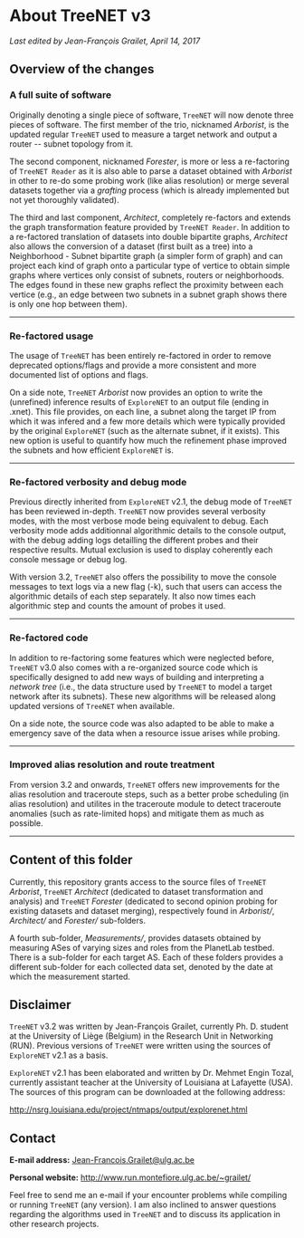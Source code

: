 # About TreeNET v3

*Last edited by Jean-François Grailet, April 14, 2017*

## Overview of the changes

### A full suite of software

Originally denoting a single piece of software, `TreeNET` will now denote three pieces of software. The first member of the trio, nicknamed *Arborist*, is the updated regular `TreeNET` used to measure a target network and output a router -- subnet topology from it.

The second component, nicknamed *Forester*, is more or less a re-factoring of `TreeNET Reader` as it is also able to parse a dataset obtained with *Arborist* in other to re-do some probing work (like alias resolution) or merge several datasets together via a *grafting* process (which is already implemented but not yet thoroughly validated).

The third and last component, *Architect*, completely re-factors and extends the graph transformation feature provided by `TreeNET Reader`. In addition to a re-factored translation of datasets into double bipartite graphs, *Architect* also allows the conversion of a dataset (first built as a tree) into a Neighborhood - Subnet bipartite graph (a simpler form of graph) and can project each kind of graph onto a particular type of vertice to obtain simple graphs where vertices only consist of subnets, routers or neighborhoods. The edges found in these new graphs reflect the proximity between each vertice (e.g., an edge between two subnets in a subnet graph shows there is only one hop between them).

---

### Re-factored usage

The usage of `TreeNET` has been entirely re-factored in order to remove deprecated options/flags and provide a more consistent and more documented list of options and flags.

On a side note, `TreeNET` *Arborist* now provides an option to write the (unrefined) inference results of `ExploreNET` to an output file (ending in .xnet). This file provides, on each line, a subnet along the target IP from which it was infered and a few more details which were typically provided by the original `ExploreNET` (such as the alternate subnet, if it exists). This new option is useful to quantify how much the refinement phase improved the subnets and how efficient `ExploreNET` is.

---

### Re-factored verbosity and debug mode

Previous directly inherited from `ExploreNET` v2.1, the debug mode of `TreeNET` has been reviewed in-depth. `TreeNET` now provides several verbosity modes, with the most verbose mode being equivalent to debug. Each verbosity mode adds additionnal algorithmic details to the console output, with the debug adding logs detailling the different probes and their respective results. Mutual exclusion is used to display coherently each console message or debug log.

With version 3.2, `TreeNET` also offers the possibility to move the console messages to text logs via a new flag (-k), such that users can access the algorithmic details of each step separately. It also now times each algorithmic step and counts the amount of probes it used.

---

### Re-factored code

In addition to re-factoring some features which were neglected before, `TreeNET` v3.0 also comes with a re-organized source code which is specifically designed to add new ways of building and interpreting a *network tree* (i.e., the data structure used by `TreeNET` to model a target network after its subnets). These new algorithms will be released along updated versions of `TreeNET` when available.

On a side note, the source code was also adapted to be able to make a emergency save of the data when a resource issue arises while probing.

---

### Improved alias resolution and route treatment

From version 3.2 and onwards, `TreeNET` offers new improvements for the alias resolution and traceroute steps, such as a better probe scheduling (in alias resolution) and utilites in the traceroute module to detect traceroute anomalies (such as rate-limited hops) and mitigate them as much as possible.

---

## Content of this folder

Currently, this repository grants access to the source files of `TreeNET` *Arborist*, `TreeNET` *Architect* (dedicated to dataset transformation and analysis) and `TreeNET` *Forester* (dedicated to second opinion probing for existing datasets and dataset merging), respectively found in *Arborist/*, *Architect/* and *Forester/* sub-folders.

A fourth sub-folder, *Measurements/*, provides datasets obtained by measuring ASes of varying sizes and roles from the PlanetLab testbed. There is a sub-folder for each target AS. Each of these folders provides a different sub-folder for each collected data set, denoted by the date at which the measurement started.

## Disclaimer

`TreeNET` v3.2 was written by Jean-François Grailet, currently Ph. D. student at the University of Liège (Belgium) in the Research Unit in Networking (RUN). Previous versions of `TreeNET` were written using the sources of `ExploreNET` v2.1 as a basis.

`ExploreNET` v2.1 has been elaborated and written by Dr. Mehmet Engin Tozal, currently assistant teacher at the University of Louisiana at Lafayette (USA). The sources of this program can be downloaded at the following address:

http://nsrg.louisiana.edu/project/ntmaps/output/explorenet.html

## Contact

**E-mail address:** Jean-Francois.Grailet@ulg.ac.be

**Personal website:** http://www.run.montefiore.ulg.ac.be/~grailet/

Feel free to send me an e-mail if your encounter problems while compiling or running `TreeNET` (any version). I am also inclined to answer questions regarding the algorithms used in `TreeNET` and to discuss its application in other research projects.
